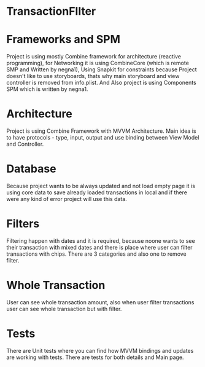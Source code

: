# TransactionFIlter

# Frameworks and SPM

Project is using mostly Combine framework for architecture (reactive programming), for Networking it is using CombineCore (which is remote SMP and Written by negna1), Using Snapkit for constraints because Project doesn't like to use storyboards, thats why main storyboard and view controller is removed from 
info.plist. And Also project is using Components SPM which is written by negna1.

# Architecture

Project is using Combine Framework with MVVM Architecture. Main idea is to have protocols - type, input, output and use binding between View Model 
and Controller.

# Database

Because project wants to be always updated and not load empty page it is using core data to save already loaded transactions in local and if there were any kind of error project will use this data. 

# Filters

Filtering happen with dates and it is required, because noone wants to see their transaction with mixed dates and there is place where user can filter transactions with chips. There are 3 categories and also one to remove filter. 

# Whole Transaction

User can see whole transaction amount, also when user filter transactions user can see whole transaction but with filter.

# Tests

There are Unit tests where you can find how MVVM bindings and updates are working with tests. There are tests for both details and Main page. 
